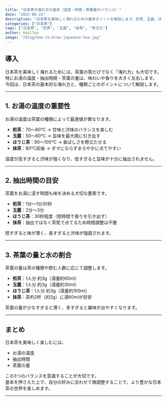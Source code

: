 ```yaml
---
title: "日本茶の淹れ方の基本（温度・時間・茶葉量のバランス）"
date: "2025-08-23"
description: "日本茶を美味しく淹れるための基本ポイントを解説します。煎茶、玉露、ほうじ茶など種類ごとに異なる温度・抽出時間・茶葉量のバランスを学びましょう。"
categories: ["日本茶"]
tags: ["日本茶", "煎茶", "玉露", "抹茶", "茶文化"]
author: HealTea
image: "/blog/how-to-brew-japanese-tea.jpg"
---
```


## 導入
日本茶を美味しく淹れるためには、茶葉の質だけでなく「淹れ方」も大切です。  
特にお湯の温度・抽出時間・茶葉の量は、味わいや香りを大きく左右します。  
今回は、日本茶の基本的な淹れ方と、種類ごとのポイントについて解説します。

---

## 1. お湯の温度の重要性
お湯の温度は茶葉の種類によって最適値が異なります。  
- **煎茶**：70〜80℃ → 甘味と渋味のバランスを楽しむ  
- **玉露**：50〜60℃ → 旨味を最大限に引き出す  
- **ほうじ茶**：90〜100℃ → 香ばしさを際立たせる  
- **抹茶**：80℃前後 → ダマにならずまろやかに点てやすい  

温度が高すぎると渋味が強くなり、低すぎると旨味が十分に抽出されません。

---

## 2. 抽出時間の目安
茶葉をお湯に浸す時間も味を決める大切な要素です。  
- **煎茶**：1分〜1分30秒  
- **玉露**：2分〜3分  
- **ほうじ茶**：30秒程度（短時間で香りを引き出す）  
- **抹茶**：抽出ではなく茶筅で点てるため時間調整は不要  

短すぎると味が薄く、長すぎると渋味が強調されます。

---

## 3. 茶葉の量と水の割合
茶葉の量は茶の種類や飲む人数に応じて調整します。  
- **煎茶**：1人分 約3g（湯量約60ml）  
- **玉露**：1人分 約3g（湯量約30ml）  
- **ほうじ茶**：1人分 約3g（湯量約100ml）  
- **抹茶**：茶杓2杯（約2g）に湯60mlが目安  

茶葉の量が少なすぎると薄く、多すぎると雑味が出やすくなります。

---

## まとめ
日本茶を美味しく楽しむには、  
- お湯の温度  
- 抽出時間  
- 茶葉の量  

この3つのバランスを意識することが大切です。  
基本を押さえた上で、自分の好みに合わせて微調整することで、より豊かな日本茶の世界を楽しめます。

---

